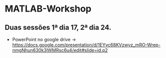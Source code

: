 # MATLAB-Workshop

## Duas sessões 1ª dia 17, 2ª dia 24.

* PowerPoint no google drive -> https://docs.google.com/presentation/d/1EYvc68KVzwyz_mRO-Wrep-nmgNhun630k3IWMRsc6u4/edit#slide=id.p2
